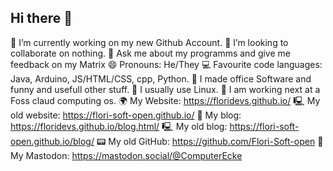 ## Hi there 👋

🔭 I’m currently working on my new Github Account.
👯 I’m looking to collaborate on nothing.
💬 Ask me about my programms and give me feedback on my Matrix
😄 Pronouns: He/They 
💻 Favourite code languages: Java, Arduino, JS/HTML/CSS, cpp, Python.
🏢 I made office Software and funny and usefull other stuff.
💾 I usually use Linux.
🚀 I am working next at a Foss claud computing os.
🌍 My Website: https://floridevs.github.io/
🖳 My old website: https://flori-soft-open.github.io/
📖 My blog: https://floridevs.github.io/blog.html/
🖳 My old blog: https://flori-soft-open.github.io/blog/
📟 My old GitHub: https://github.com/Flori-Soft-open
🐘 My Mastodon: https://mastodon.social/@ComputerEcke
